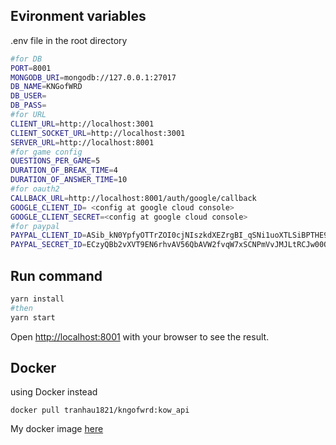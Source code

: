 ## Evironment variables

.env file in the root directory

```bash
#for DB
PORT=8001
MONGODB_URI=mongodb://127.0.0.1:27017
DB_NAME=KNGofWRD
DB_USER=
DB_PASS=
#for URL
CLIENT_URL=http://localhost:3001
CLIENT_SOCKET_URL=http://localhost:3001
SERVER_URL=http://localhost:8001
#for game config
QUESTIONS_PER_GAME=5
DURATION_OF_BREAK_TIME=4
DURATION_OF_ANSWER_TIME=10
#for oauth2
CALLBACK_URL=http://localhost:8001/auth/google/callback
GOOGLE_CLIENT_ID= <config at google cloud console>
GOOGLE_CLIENT_SECRET=<config at google cloud console>
#for paypal
PAYPAL_CLIENT_ID=ASib_kN0YpfyOTTrZOI0cjNIszkdXEZrgBI_qSNi1uoXTLSiBPTHE95nT_miWzEiChLQDlhUffenT3kL
PAYPAL_SECRET_ID=ECzyQBb2vXVT9EN6rhvAV56QbAVW2fvqW7xSCNPmVvJMJLtRCJw00QC2bnB2TAsr6ofjL0zcbPR1zgNr

```

## Run command

```bash
yarn install
#then
yarn start
```

Open [http://localhost:8001](http://localhost:8001) with your browser to see the result.

## Docker

using Docker instead

```
docker pull tranhau1821/kngofwrd:kow_api
```

My docker image [here](https://hub.docker.com/layers/tranhau1821/kngofwrd/kow_api/images/sha256-b0b02d57574ab443d60f733896dd67c9946d91a12667fa149558f770465e3a05?context=repo)

